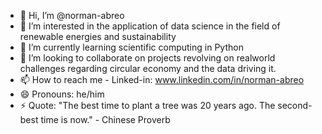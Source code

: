- 👋 Hi, I’m @norman-abreo
- 👀 I’m interested in the application of data science in the field of renewable energies and sustainability 
- 🌱 I’m currently learning scientific computing in Python
- 💞️ I’m looking to collaborate on projects revolving on realworld challenges regarding circular economy and the data driving it.
- 📫 How to reach me - Linked-in: www.linkedin.com/in/norman-abreo
- 😄 Pronouns: he/him
- ⚡ Quote: "The best time to plant a tree was 20 years ago. The second-best time is now." - Chinese Proverb

<!---
norman-abreo/norman-abreo is a ✨ special ✨ repository because its `README.md` (this file) appears on your GitHub profile.
You can click the Preview link to take a look at your changes.
--->
